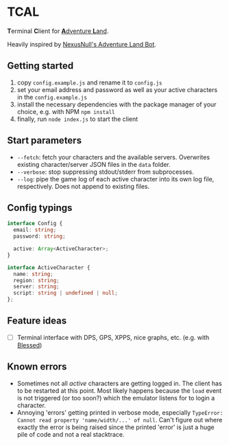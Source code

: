 # TCAL
**T**erminal **C**lient for [**A**dventure **L**and](https://adventure.land).

Heavily inspired by [NexusNull's Adventure Land Bot](https://github.com/NexusNull/ALBot).

## Getting started
1. copy `config.example.js` and rename it to `config.js`
2. set your email address and password as well as your active characters in the `config.example.js`
3. install the necessary dependencies with the package manager of your choice, e.g. with NPM `npm install`
4. finally, run `node index.js` to start the client

## Start parameters
* `--fetch`: fetch your characters and the available servers. Overwrites existing character/server JSON files in the `data` folder.
* `--verbose`: stop suppressing stdout/stderr from subprocesses.
* `--log`: pipe the game log of each active character into its own log file, respectively. Does not append to existing files.

## Config typings
```ts
interface Config {
  email: string;
  password: string;

  active: Array<ActiveCharacter>;
}

interface ActiveCharacter {
  name: string;
  region: string;
  server: string;
  script: string | undefined | null;
};
```

## Feature ideas
- [ ] Terminal interface with DPS, GPS, XPPS, nice graphs, etc. (e.g. with [Blessed](https://github.com/chjj/blessed))

## Known errors
* Sometimes not all _active_ characters are getting logged in. The client has to be restarted at this point. Most likely happens because the `load` event is not triggered (or too soon?) which the emulator listens for to login a character.
* Annoying 'errors' getting printed in verbose mode, especially `TypeError: Cannot read property 'name/width/...' of null`. Can't figure out where exactly the error is being raised since the printed 'error' is just a huge pile of code and not a real stacktrace.